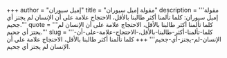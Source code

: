 +++
author = "إميل سيوران"
title = "مقولة إميل سيوران"
description = '''مقولة إميل سيوران: كلما تألمنا أكثر طالبنا بالأقل، الاحتجاج علامة على أن الإنسان لم يجتز أي جحيم.'''
quote = '''كلما تألمنا أكثر طالبنا بالأقل، الاحتجاج علامة على أن الإنسان لم يجتز أي جحيم.'''
slug = '''كلما-تألمنا-أكثر-طالبنا-بالأقل،-الاحتجاج-علامة-على-أن-الإنسان-لم-يجتز-أي-جحيم'''
+++
كلما تألمنا أكثر طالبنا بالأقل، الاحتجاج علامة على أن الإنسان لم يجتز أي جحيم.
